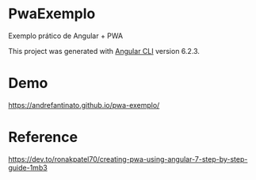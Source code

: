 # PwaExemplo

Exemplo prático de Angular + PWA

This project was generated with [Angular CLI](https://github.com/angular/angular-cli) version 6.2.3.

# Demo

https://andrefantinato.github.io/pwa-exemplo/

# Reference
https://dev.to/ronakpatel70/creating-pwa-using-angular-7-step-by-step-guide-1mb3
